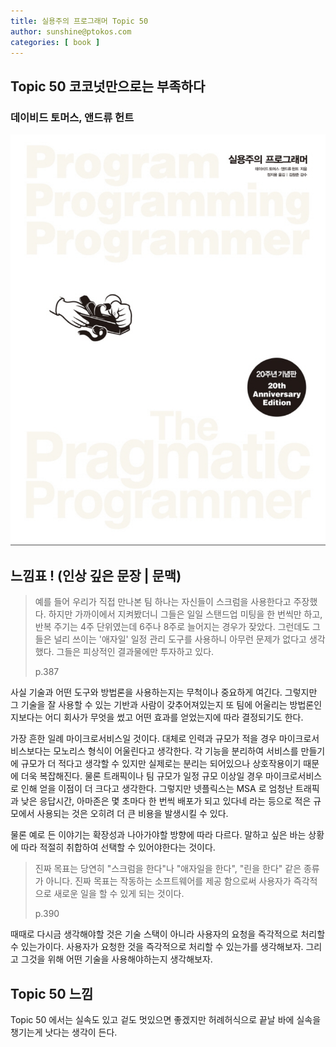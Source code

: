 ```yaml
---
title: 실용주의 프로그래머 Topic 50
author: sunshine@ptokos.com
categories: [ book ]
---
```


## Topic 50 코코넛만으로는 부족하다

### 데이비드 토머스, 앤드류 헌트

![Alt text](/assets/img/book/실용주의-프로그래머/cover.png)

## 느낌표 ! (인상 깊은 문장 | 문맥)
> 예를 들어 우리가 직접 만나본 팀 하나는 자신들이 스크럼을 사용한다고 주장했다.
> 하지만 가까이에서 지켜봤더니 그들은 일일 스탠드업 미팅을 한 번씩만 하고,
> 반복 주기는 4주 단위였는데 6주나 8주로 늘어지는 경우가 잦았다.
> 그런데도 그들은 널리 쓰이는 '애자일' 일정 관리 도구를 사용하니 아무런 문제가 없다고 생각했다.
> 그들은 피상적인 결과물에만 투자하고 있다.
> 
> p.387

사실 기술과 어떤 도구와 방법론을 사용하는지는 무척이나 중요하게 여긴다.
그렇지만 그 기술을 잘 사용할 수 있는 기반과 사람이 갖추어져있는지 또 팀에 어울리는 방법론인지보다는 어디 회사가 무엇을 썼고 어떤 효과를 얻었는지에 따라 결정되기도 한다.

가장 흔한 일례 마이크로서비스일 것이다. 대체로 인력과 규모가 적을 경우 마이크로서비스보다는 모노리스 형식이 어울린다고 생각한다.
각 기능을 분리하여 서비스를 만들기에 규모가 더 적다고 생각할 수 있지만 실제로는 분리는 되어있으나 상호작용이기 때문에 더욱 복잡해진다.
물론 트래픽이나 팀 규모가 일정 규모 이상일 경우 마이크로서비스로 인해 얻을 이점이 더 크다고 생각한다. 그렇지만 넷플릭스는 MSA 로 엄청난 트래픽과 낮은 응답시간, 아마존은 몇 초마다 한 번씩 배포가 되고 있다네 라는 등으로 적은 규모에서 사용되는 것은 오히려 더 큰 비용을 발생시킬 수 있다.

물론 예로 든 이야기는 확장성과 나아가야할 방향에 따라 다르다. 말하고 싶은 바는 상황에 따라 적절히 취합하여 선택할 수 있어야한다는 것이다. 

> 진짜 목표는 당연히 "스크럼을 한다"나 "애자일을 한다", "린을 한다" 같은 종류가 아니다.
> 진짜 목표는 작동하는 소프트웨어를 제공 함으로써 사용자가 즉각적으로 새로운 일을 할 수 있게 되는 것이다.
> 
> p.390

때때로 다시금 생각해야할 것은 기술 스택이 아니라 사용자의 요청을 즉각적으로 처리할 수 있는가이다.
사용자가 요청한 것을 즉각적으로 처리할 수 있는가를 생각해보자. 그리고 그것을 위해 어떤 기술을 사용해야하는지 생각해보자.

## Topic 50 느낌
Topic 50 에서는 실속도 있고 겉도 멋있으면 좋겠지만 허례허식으로 끝날 바에 실속을 챙기는게 낫다는 생각이 든다.
